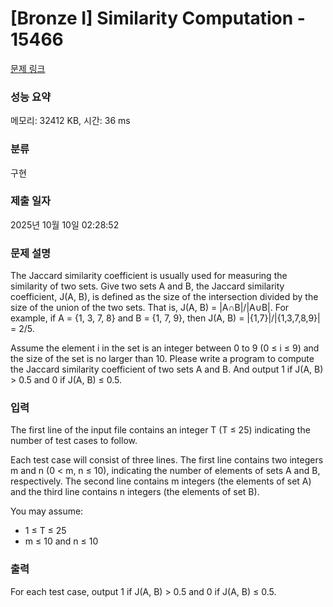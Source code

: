 # [Bronze I] Similarity Computation - 15466 

[문제 링크](https://www.acmicpc.net/problem/15466) 

### 성능 요약

메모리: 32412 KB, 시간: 36 ms

### 분류

구현

### 제출 일자

2025년 10월 10일 02:28:52

### 문제 설명

<p>The Jaccard similarity coefficient is usually used for measuring the similarity of two sets. Give two sets A and B, the Jaccard similarity coefficient, J(A, B), is defined as the size of the intersection divided by the size of the union of the two sets. That is, J(A, B) = |A∩B|/|A∪B|. For example, if A = {1, 3, 7, 8} and B = {1, 7, 9}, then J(A, B) = |{1,7}|/|{1,3,7,8,9}| = 2/5.</p>

<p>Assume the element i in the set is an integer between 0 to 9 (0 ≤ i ≤ 9) and the size of the set is no larger than 10. Please write a program to compute the Jaccard similarity coefficient of two sets A and B. And output 1 if J(A, B) > 0.5 and 0 if J(A, B) ≤ 0.5.</p>

### 입력 

 <p>The first line of the input file contains an integer T (T ≤ 25) indicating the number of test cases to follow.</p>

<p>Each test case will consist of three lines. The first line contains two integers m and n (0 < m, n ≤ 10), indicating the number of elements of sets A and B, respectively. The second line contains m integers (the elements of set A) and the third line contains n integers (the elements of set B).</p>

<p>You may assume:</p>

<ul>
	<li>1 ≤ T ≤ 25</li>
	<li>m ≤ 10 and n ≤ 10</li>
</ul>

### 출력 

 <p>For each test case, output 1 if J(A, B) > 0.5 and 0 if J(A, B) ≤ 0.5.</p>

